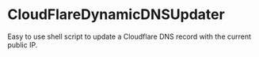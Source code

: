 # CloudFlareDynamicDNSUpdater
Easy to use shell script to update a Cloudflare DNS record with the current public IP. 
